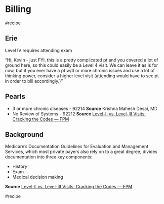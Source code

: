 # Billing
#recipe

## Erie
Level IV requires attending exam

“Hi, Kevin - just FYI, this is a pretty complicated pt and you covered a lot of ground here, so this could easily be a Level 4 visit. We can leave it as is for now, but if you ever have a pt w/3 or more chronic issues and use a lot of thinking power, consider a higher level visit (attending would have to see pt in order to bill accordingly.)”

## Pearls
* 3 or more chronic diseases - 92214 **Source** Krishna Mahesh Desai, MD
* No Review of Systems - 92212 **Source** [Level-II vs. Level-III Visits: Cracking the Codes     — FPM](http://www.aafp.org/fpm/2007/0100/p21.html#)

## Background
Medicare’s Documentation Guidelines for Evaluation and Management Services, which most private payers also rely on to a great degree, divides documentation into three key components:

* History
* Exam
* Medical decision making

**Source** [Level-II vs. Level-III Visits: Cracking the Codes     — FPM](http://www.aafp.org/fpm/2007/0100/p21.html#)


#recipe